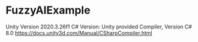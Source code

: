 # FuzzyAIExample
Unity Version 2020.3.26f1
C# Version: Unity provided Compiler, Version C# 8.0 https://docs.unity3d.com/Manual/CSharpCompiler.html
